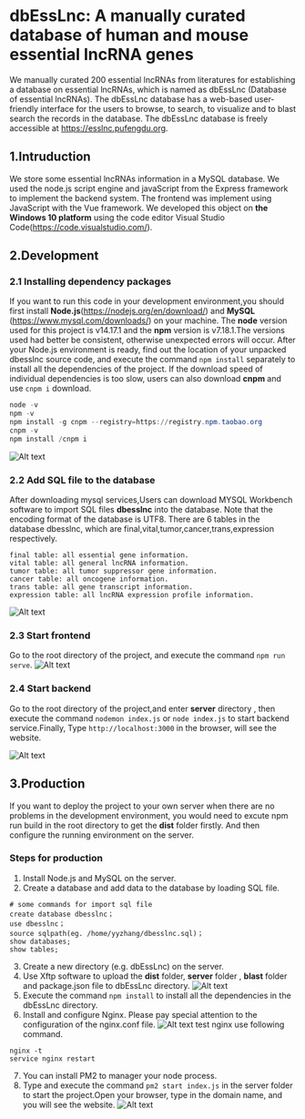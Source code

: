 # dbEssLnc: A manually curated database of human and mouse essential lncRNA genes
We manually curated 200 essential lncRNAs from literatures for establishing a database on essential lncRNAs, which is named as dbEssLnc (Database of essential lncRNAs). The dbEssLnc database has a web-based user-friendly interface for the users to browse, to search, to visualize and to blast search the records in the database. The dbEssLnc database is freely accessible at https://esslnc.pufengdu.org. 
## 1.Intruduction

We store some essential lncRNAs information in a MySQL database. We used the node.js script engine and javaScript from the
Express framework to implement the backend system. The frontend was implement using JavaScript with the Vue framework. We 
developed this object on **the Windows 10 platform** using the code editor Visual Studio Code(https://code.visualstudio.com/).


## 2.Development

### 2.1 Installing dependency packages
If you want to run this code in your development environment,you should first install **Node.js**(https://nodejs.org/en/download/) and **MySQL** (https://www.mysql.com/downloads/) on your machine. The **node** version used for this project is v14.17.1 and the **npm** version is v7.18.1.The versions used had better be consistent, otherwise unexpected errors will occur.
After your Node.js environment is ready, find out the location of your unpacked dbesslnc source code, and execute the command `npm install` separately to install all the dependencies of the project.
If the download speed of individual dependencies is too slow, users can also download **cnpm** and 
use `cnpm i` download.
```powershell
node -v
npm -v
npm install -g cnpm --registry=https://registry.npm.taobao.org
cnpm -v
npm install /cnpm i
```
![Alt text](https://github.com/yyZhang14/dbEssLnc/blob/main/public/md/node.png)
### 2.2 Add SQL file to the database

After downloading mysql services,Users can download MYSQL Workbench software to import SQL files **dbesslnc** into the database. Note that the encoding format of the database is UTF8. There are 6 tables in the database dbesslnc, 
which are final,vital,tumor,cancer,trans,expression respectively.
```
final table: all essential gene information.
vital table: all general lncRNA information.
tumor table: all tumor suppressor gene information.
cancer table: all oncogene information.
trans table: all gene transcript information.
expression table: all lncRNA expression profile information.
```

![Alt text](https://github.com/yyZhang14/dbEssLnc/blob/main/public/md/mysql.PNG)



### 2.3 Start frontend

Go to the root directory of the project, and execute the command `npm run serve`. 
![Alt text](https://github.com/yyZhang14/dbEssLnc/blob/main/public/md/fonter.PNG)

### 2.4 Start backend

Go to the root directory of the project,and enter **server** directory , then execute the command `nodemon index.js` or `node index.js` to start backend service.Finally, Type `http://localhost:3000` in the browser, will see the website.

![Alt text](https://github.com/yyZhang14/dbEssLnc/blob/main/public/md/ser.PNG)

## 3.Production
If you want to deploy the project to your own server when there are no problems in the development environment, you would need to excute npm run build in the root directory to get the **dist** folder firstly. And then configure the running environment on the server.
### Steps for production
1. Install Node.js and MySQL on the server.
2. Create a database and add data to the database by loading SQL file.

```
# some commands for import sql file
create database dbesslnc；
use dbesslnc；
source sqlpath(eg. /home/yyzhang/dbesslnc.sql)；
show databases;
show tables;
```
3. Create a new directory (e.g. dbEssLnc) on the server.
4. Use Xftp software to upload the **dist** folder, **server** folder , **blast** folder and package.json file to dbEssLnc directory.
![Alt text](https://github.com/yyZhang14/dbEssLnc/blob/main/public/md/ftp.PNG)
5. Execute the command `npm install` to install all the dependencies in the dbEssLnc directory.
6. Install and configure Nginx. Please pay special attention to the configuration of the nginx.conf file.
![Alt text](https://github.com/yyZhang14/dbEssLnc/blob/main/public/md/nginx.PNG)
test nginx use following command.
```
nginx -t
service nginx restart
```
7. You can install PM2 to manager your node process.
8. Type and execute the command `pm2 start index.js` in the server folder to start the project.Open your browser, type in the domain name, and you will see the website.
![Alt text](https://github.com/yyZhang14/dbEssLnc/blob/main/public/md/pm2.PNG)
### 